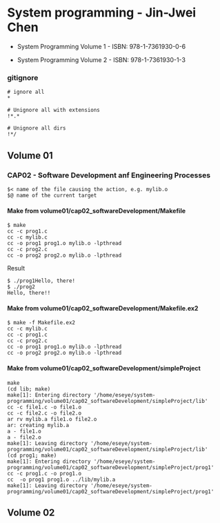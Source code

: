 # System programming - Jin-Jwei Chen


* System Programming Volume 1 - ISBN: 978-1-7361930-0-6

* System Programming Volume 2 - ISBN: 978-1-7361930-1-3


### gitignore

```
# ignore all
*

# Unignore all with extensions
!*.*

# Unignore all dirs
!*/
```

## Volume 01

### CAP02 - Software Development anf Engineering Processes

```
$< name of the file causing the action, e.g. mylib.o
$@ name of the current target
```

#### Make from volume01/cap02_softwareDevelopment/Makefile


```
$ make
cc -c prog1.c
cc -c mylib.c
cc -o prog1 prog1.o mylib.o -lpthread
cc -c prog2.c
cc -o prog2 prog2.o mylib.o -lpthread
```

Result

```
$ ./prog1Hello, there!
$ ./prog2
Hello, there!!
```

#### Make from volume01/cap02_softwareDevelopment/Makefile.ex2

```
$ make -f Makefile.ex2
cc -c mylib.c
cc -c prog1.c
cc -c prog2.c
cc -o prog1 prog1.o mylib.o -lpthread
cc -o prog2 prog2.o mylib.o -lpthread
```

#### Make from volume01/cap02_softwareDevelopment/simpleProject

```
make
(cd lib; make)
make[1]: Entering directory '/home/eseye/system-programming/volume01/cap02_softwareDevelopment/simpleProject/lib'
cc -c file1.c -o file1.o
cc -c file2.c -o file2.o
ar rv mylib.a file1.o file2.o
ar: creating mylib.a
a - file1.o
a - file2.o
make[1]: Leaving directory '/home/eseye/system-programming/volume01/cap02_softwareDevelopment/simpleProject/lib'
(cd prog1; make)
make[1]: Entering directory '/home/eseye/system-programming/volume01/cap02_softwareDevelopment/simpleProject/prog1'
cc -c prog1.c -o prog1.o
cc  -o prog1 prog1.o ../lib/mylib.a
make[1]: Leaving directory '/home/eseye/system-programming/volume01/cap02_softwareDevelopment/simpleProject/prog1'
```


## Volume 02